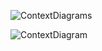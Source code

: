 ![ContextDiagrams](https://www.planttext.com/api/plantuml/png/h54nJWCn4Ept5TCH9987d12A10q54b9UO7pEsT9bB_XyD42TWWPU01G8KI14YmkAv2D-0L_05qYKCvHnvzcT6S_uotyEQoUiQoObxM1n6_mDQt2X5oy2SlueuVJy8K9J7JwU6SvMNE3K6dOZPI-CL4Io57NzWnrM73VAKbbS4jepRU6ZIZOJnQwtIzT44L1sBAJ2yQPGXz7BVoaPLkGzo8h7fiZMLl6o5Dnum9QqLdj9jhX4iQQJuEyCpXl1qC7FK9ZWt_whYz9I-ls397I6ElXNvC4_nMAZ9dNd-rU30HA6Ywxl4ZhQpXXdmTyRIcYjqJh4tr4dq51ntlx_Dm000F__0m00)

![ContextDiagram](https://www.planttext.com/api/plantuml/png/h58nJWCn4EpzYkq8HVA04qAHI4CH2IalsFYCRNJP2_Qc0keKDF02e4280Y5QN50a7_4B-0A-v0u9EKg5cvLsrZCxOt-7hw5dTBoOLU80rdSnt981qcRzYY1NJnBOh1vJQsxYvmi1kveqdBdwGaaU8w5MCqKyGiOfUYM4hD3xRk2afdIXgfI3Am7DmR9iiTxXjgCLjvsHOhILJy2D49POkNEK2auxkDNOGJNVrgBJpQXxjYnWmiwIth3_sJAtyUyI8eKxZk7UmkK22KmCIz0sXlTT8OiylNx_EC-X01_36vGnFAStISGY6pcw7Wpss2oIS0mV4apQPKamZU71YfocaVzrCbHKDj_b1m00__y30000)
